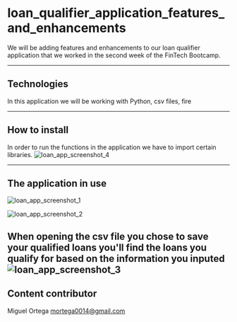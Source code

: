 # loan_qualifier_application_features_and_enhancements
We will be adding features and enhancements to our loan qualifier application that we worked in the second week of the FinTech Bootcamp.

---

## Technologies 
In this application we will be working with Python, csv files, fire

---

## How to install 
In order to run the functions in the application we have to import certain libraries.
![loan_app_screenshot_4](https://user-images.githubusercontent.com/80865202/114338646-5602cd80-9b08-11eb-924d-bb73e214856e.JPG)

---

## The application in use 
![loan_app_screenshot_1](https://user-images.githubusercontent.com/80865202/114338761-9b26ff80-9b08-11eb-9c89-8642810d8c6d.JPG)

![loan_app_screenshot_2](https://user-images.githubusercontent.com/80865202/114338804-b2fe8380-9b08-11eb-9404-966d9744f455.JPG)

When opening the csv file you chose to save your qualified loans you'll find the loans you qualify for based on the information you inputed 
![loan_app_screenshot_3](https://user-images.githubusercontent.com/80865202/114338831-c01b7280-9b08-11eb-8b88-8b669768ae4b.JPG)
---

## Content contributor
Miguel Ortega mortega0014@gmail.com
